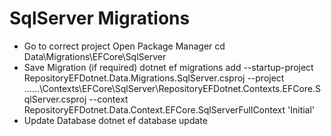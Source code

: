 # SqlServer Migrations 

- Go to correct project 
Open Package Manager
cd  Data\Migrations\EFCore\SqlServer
- Save Migration (if required)
dotnet ef migrations add --startup-project RepositoryEFDotnet.Data.Migrations.SqlServer.csproj --project ..\..\..\Contexts\EFCore\SqlServer\RepositoryEFDotnet.Contexts.EFCore.SqlServer.csproj --context RepositoryEFDotnet.Data.Context.EFCore.SqlServerFullContext 'Initial'
- Update Database
dotnet ef database update